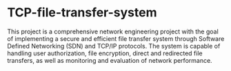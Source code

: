 # TCP-file-transfer-system
This project is a comprehensive network engineering project with the goal of implementing a secure and efficient file transfer system through Software Defined Networking (SDN) and TCP/IP protocols. The system is capable of handling user authorization, file encryption, direct and redirected file transfers, as well as monitoring and evaluation of network performance.
